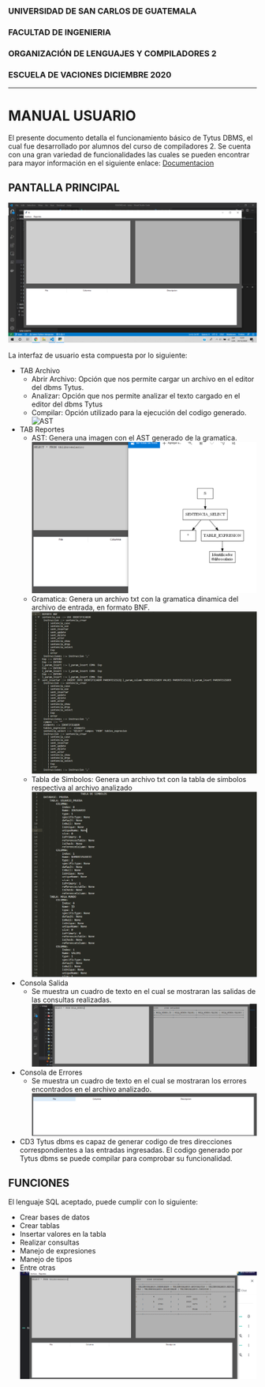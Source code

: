 
### UNIVERSIDAD DE SAN CARLOS DE GUATEMALA
### FACULTAD DE INGENIERIA
### ORGANIZACIÓN DE LENGUAJES Y COMPILADORES 2
### ESCUELA DE VACIONES DICIEMBRE 2020
---
# MANUAL USUARIO

El presente documento detalla el funcionamiento básico de Tytus DBMS, el cual fue desarrollado por alumnos del curso de compiladores 2. Se cuenta con una gran variedad de funcionalidades las cuales se pueden encontrar para mayor información en el siguiente enlace: [Documentacion](https://github.com/tytusdb/tytus)


## PANTALLA PRINCIPAL

![Interfaz](https://github.com/tytusdb/tytus/blob/main/parser/team12/Manuales/Interfaz.png "Interfaz")

La interfaz de usuario esta compuesta por lo siguiente:

* TAB Archivo
   * Abrir Archivo: Opción que nos permite cargar un archivo en el editor  del dbms Tytus.
   * Analizar: Opción que nos permite analizar el texto cargado en el editor del dbms Tytus
   * Compilar: Opción utilizado para la ejecución del codigo generado.
   ![AST](https://github.com/tytusdb/tytus/blob/main/parser/team12/Manuales/compilar.png "AST")
* TAB Reportes
   * AST: Genera una imagen con el AST generado de la gramatica.
   ![AST](https://github.com/tytusdb/tytus/blob/main/parser/team12/Manuales/ast.png "AST")
   * Gramatica: Genera un archivo txt con la gramatica dinamica del archivo de entrada, en formato BNF.
   ![Gramatica](https://github.com/tytusdb/tytus/blob/main/parser/team12/Manuales/gd.png "Gramatica")
   * Tabla de Simbolos: Genera un archivo txt con la tabla de simbolos respectiva al archivo analizado
   ![Tabla de Simbolos](https://github.com/tytusdb/tytus/blob/main/parser/team12/Manuales/ts.png "Tabla de Simbolos")
* Consola Salida
    * Se muestra un cuadro de texto en el cual se mostraran las salidas de las consultas realizadas.
    ![Salida](https://github.com/tytusdb/tytus/blob/main/parser/team12/Manuales/salida.png "Salida")
* Consola de Errores
    * Se muestra un cuadro de texto en el cual se mostraran los errores encontrados en el archivo analizado.
    ![Error](https://github.com/tytusdb/tytus/blob/main/parser/team12/Manuales/error.png "Error")
* CD3
Tytus dbms es capaz de generar codigo de tres direcciones correspondientes a las entradas ingresadas.
El codigo generado por Tytus dbms se puede compilar para comprobar su funcionalidad.

## FUNCIONES
El lenguaje SQL aceptado, puede cumplir con lo siguiente:
* Crear bases de datos
* Crear tablas
* Insertar valores en la tabla
* Realizar consultas
* Manejo de expresiones
* Manejo de tipos
* Entre otras
![Ejemplo](https://github.com/tytusdb/tytus/blob/main/parser/team12/Manuales/ej.png "Ejemplo")